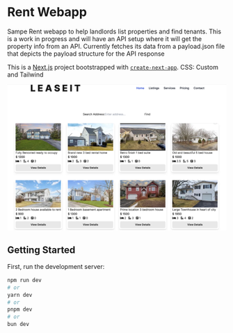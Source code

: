 # Rent Webapp

Sampe Rent webapp to help landlords list properties and find tenants. This is a work in progress and will have an API setup where it will get the property info from an API. Currently fetches its data from a payload.json file that depicts the payload structure for the API response

This is a [Next.js](https://nextjs.org/) project bootstrapped with [`create-next-app`](https://github.com/vercel/next.js/tree/canary/packages/create-next-app).
CSS: Custom and Tailwind

![currentVisual](./currentVisual.png)

## Getting Started

First, run the development server:

```bash
npm run dev
# or
yarn dev
# or
pnpm dev
# or
bun dev
```
